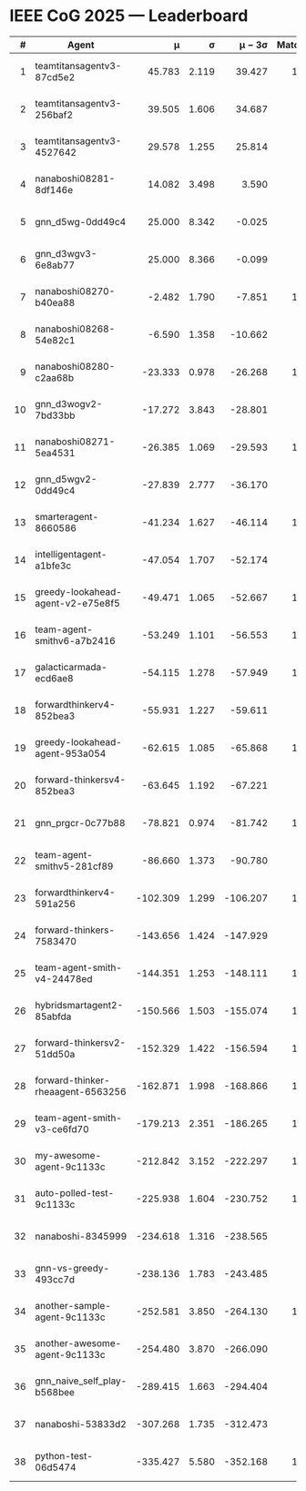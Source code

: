 # IEEE CoG 2025 — Leaderboard

| # | Agent | μ | σ | μ − 3σ | Matches | Updated |
|---:|---|---:|---:|---:|---:|---|
| 1 | teamtitansagentv3-87cd5e2 | 45.783 | 2.119 | 39.427 | 1100 | 2025-08-28 20:04 |
| 2 | teamtitansagentv3-256baf2 | 39.505 | 1.606 | 34.687 | 800 | 2025-08-28 20:04 |
| 3 | teamtitansagentv3-4527642 | 29.578 | 1.255 | 25.814 | 980 | 2025-08-28 20:04 |
| 4 | nanaboshi08281-8df146e | 14.082 | 3.498 | 3.590 | 50 | 2025-08-28 20:04 |
| 5 | gnn_d5wg-0dd49c4 | 25.000 | 8.342 | -0.025 | 20 | 2025-08-28 20:04 |
| 6 | gnn_d3wgv3-6e8ab77 | 25.000 | 8.366 | -0.099 | 80 | 2025-08-28 20:04 |
| 7 | nanaboshi08270-b40ea88 | -2.482 | 1.790 | -7.851 | 1100 | 2025-08-28 20:04 |
| 8 | nanaboshi08268-54e82c1 | -6.590 | 1.358 | -10.662 | 980 | 2025-08-28 20:04 |
| 9 | nanaboshi08280-c2aa68b | -23.333 | 0.978 | -26.268 | 1160 | 2025-08-28 20:04 |
| 10 | gnn_d3wogv2-7bd33bb | -17.272 | 3.843 | -28.801 | 68 | 2025-08-28 20:04 |
| 11 | nanaboshi08271-5ea4531 | -26.385 | 1.069 | -29.593 | 1480 | 2025-08-28 20:04 |
| 12 | gnn_d5wgv2-0dd49c4 | -27.839 | 2.777 | -36.170 | 40 | 2025-08-28 20:04 |
| 13 | smarteragent-8660586 | -41.234 | 1.627 | -46.114 | 1064 | 2025-08-28 20:04 |
| 14 | intelligentagent-a1bfe3c | -47.054 | 1.707 | -52.174 | 874 | 2025-08-28 20:04 |
| 15 | greedy-lookahead-agent-v2-e75e8f5 | -49.471 | 1.065 | -52.667 | 1170 | 2025-08-28 20:04 |
| 16 | team-agent-smithv6-a7b2416 | -53.249 | 1.101 | -56.553 | 1120 | 2025-08-28 20:04 |
| 17 | galacticarmada-ecd6ae8 | -54.115 | 1.278 | -57.949 | 1040 | 2025-08-28 20:04 |
| 18 | forwardthinkerv4-852bea3 | -55.931 | 1.227 | -59.611 | 864 | 2025-08-28 20:04 |
| 19 | greedy-lookahead-agent-953a054 | -62.615 | 1.085 | -65.868 | 1200 | 2025-08-28 20:04 |
| 20 | forward-thinkersv4-852bea3 | -63.645 | 1.192 | -67.221 | 782 | 2025-08-28 20:04 |
| 21 | gnn_prgcr-0c77b88 | -78.821 | 0.974 | -81.742 | 1010 | 2025-08-28 20:04 |
| 22 | team-agent-smithv5-281cf89 | -86.660 | 1.373 | -90.780 | 880 | 2025-08-28 20:04 |
| 23 | forwardthinkerv4-591a256 | -102.309 | 1.299 | -106.207 | 1097 | 2025-08-28 20:04 |
| 24 | forward-thinkers-7583470 | -143.656 | 1.424 | -147.929 | 920 | 2025-08-28 20:04 |
| 25 | team-agent-smith-v4-24478ed | -144.351 | 1.253 | -148.111 | 1118 | 2025-08-28 20:04 |
| 26 | hybridsmartagent2-85abfda | -150.566 | 1.503 | -155.074 | 1031 | 2025-08-28 20:04 |
| 27 | forward-thinkersv2-51dd50a | -152.329 | 1.422 | -156.594 | 1064 | 2025-08-28 20:04 |
| 28 | forward-thinker-rheaagent-6563256 | -162.871 | 1.998 | -168.866 | 1104 | 2025-08-28 20:04 |
| 29 | team-agent-smith-v3-ce6fd70 | -179.213 | 2.351 | -186.265 | 1238 | 2025-08-28 20:04 |
| 30 | my-awesome-agent-9c1133c | -212.842 | 3.152 | -222.297 | 1100 | 2025-08-28 20:04 |
| 31 | auto-polled-test-9c1133c | -225.938 | 1.604 | -230.752 | 1100 | 2025-08-28 20:04 |
| 32 | nanaboshi-8345999 | -234.618 | 1.316 | -238.565 | 920 | 2025-08-28 20:04 |
| 33 | gnn-vs-greedy-493cc7d | -238.136 | 1.783 | -243.485 | 760 | 2025-08-28 20:04 |
| 34 | another-sample-agent-9c1133c | -252.581 | 3.850 | -264.130 | 1080 | 2025-08-28 20:04 |
| 35 | another-awesome-agent-9c1133c | -254.480 | 3.870 | -266.090 | 900 | 2025-08-28 20:04 |
| 36 | gnn_naive_self_play-b568bee | -289.415 | 1.663 | -294.404 | 780 | 2025-08-28 20:04 |
| 37 | nanaboshi-53833d2 | -307.268 | 1.735 | -312.473 | 900 | 2025-08-28 20:04 |
| 38 | python-test-06d5474 | -335.427 | 5.580 | -352.168 | 1130 | 2025-08-28 20:04 |
